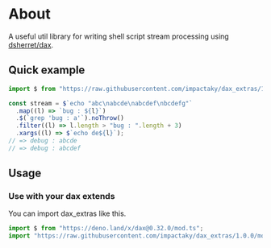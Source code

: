# About

A useful util library for writing shell script stream processing using
[dsherret/dax](https://github.com/dsherret/dax).

## Quick example

```typescript
import $ from "https://raw.githubusercontent.com/impactaky/dax_extras/1.0.0/mod.ts";

const stream = $`echo "abc\nabcde\nabcdef\nbcdefg"`
  .map((l) => `bug : ${l}`)
  .$(`grep 'bug : a'`).noThrow()
  .filter((l) => l.length > "bug : ".length + 3)
  .xargs((l) => $`echo de${l}`);
// => debug : abcde
// => debug : abcdef
```

## Usage

### Use with your dax extends

You can import dax_extras like this.

```typescript
import $ from "https://deno.land/x/dax@0.32.0/mod.ts";
import "https://raw.githubusercontent.com/impactaky/dax_extras/1.0.0/mod.ts";
```

